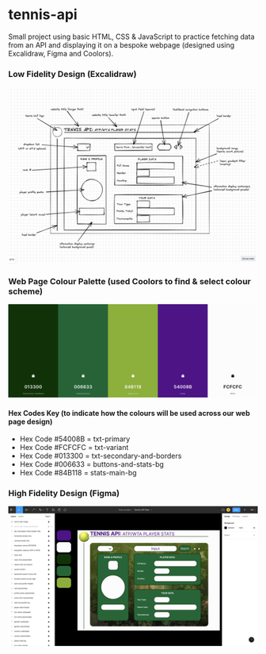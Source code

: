 # tennis-api

Small project using basic HTML, CSS &amp; JavaScript to practice fetching data from an API and displaying it on a bespoke webpage (designed using Excalidraw, Figma and Coolors).

### Low Fidelity Design (Excalidraw)

<img src="source-material/images/tennis-api-excalidraw-design-low-fidelity.png" alt="low-fidelity-wireframe" width="800px"/>

### Web Page Colour Palette (used Coolors to find & select colour scheme)

<img src="source-material/images/tennis-api-colour-scheme-coolors.png" alt="low-fidelity-wireframe" width="800px"/>

#### Hex Codes Key (to indicate how the colours will be used across our web page design)

- Hex Code #54008B = txt-primary
- Hex Code #FCFCFC = txt-variant
- Hex Code #013300 = txt-secondary-and-borders
- Hex Code #006633 = buttons-and-stats-bg
- Hex Code #84B118 = stats-main-bg

### High Fidelity Design (Figma)

<img src="source-material/images/tennis-api-figma-design-high-fidelity.png" alt="high-fidelity-wireframe" width="800px"/>
